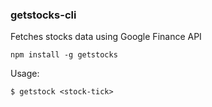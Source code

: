 ### getstocks-cli 
Fetches stocks data using Google Finance API

`npm install -g getstocks`

Usage:

`$ getstock <stock-tick>`
